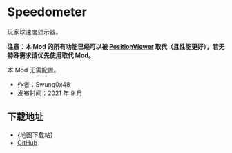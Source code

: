 # Speedometer

玩家球速度显示器。

**注意：本 Mod 的所有功能已经可以被 [PositionViewer](./PositionViewer.md) 取代（且性能更好），若无特殊需求请优先使用取代 Mod。**

本 Mod 无需配置。

- 作者：Swung0x48
- 发布时间：2021 年 9 月

## 下载地址

- {地图下载站}
- [GitHub](https://github.com/Swung0x48/Speedometer)
